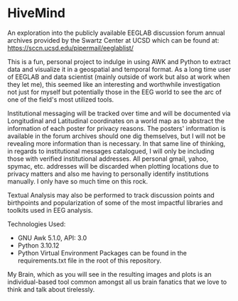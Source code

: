 # HiveMind
An exploration into the publicly available EEGLAB discussion forum annual archives provided by the Swartz Center at UCSD which can be found at:
https://sccn.ucsd.edu/pipermail/eeglablist/

This is a fun, personal project to indulge in using AWK and Python to extract data and visualize it in a geospatial and temporal format.  As a long time user of EEGLAB and data scientist (mainly outside of work but also at work when they let me), this seemed like an interesting and worthwhile investigation not just for myself but potentially those in the EEG world to see the arc of one of the field's most utilized tools.  

Institutional messaging will be tracked over time and will be documented via Longitudinal and Latitudinal coordinates on a world map as to abstract the information of each poster for privacy reasons.  The posters' information is available in the forum archives should one dig themselves, but I will not be revealing more information than is necessary.  In that same line of thinking, in regards to institutional messages catalogued, I will only be including those with verified institutional addresses.  All personal gmail, yahoo, spymac, etc. addresses will be discarded when plotting locations due to privacy matters and also me having to personally identify institutions manually.  I only have so much time on this rock.

Textual Analysis may also be performed to track discussion points and birthpoints and popularization of some of the most impactful libraries and toolkits used in EEG analysis.

Technologies Used:
- GNU Awk 5.1.0, API: 3.0
- Python 3.10.12
- Python Virtual Environment Packages can be found in the requirements.txt file in the root of this repository.

My Brain, which as you will see in the resulting images and plots is an individual-based tool common amongst all us brain fanatics that we love to think and talk about tirelessly.
